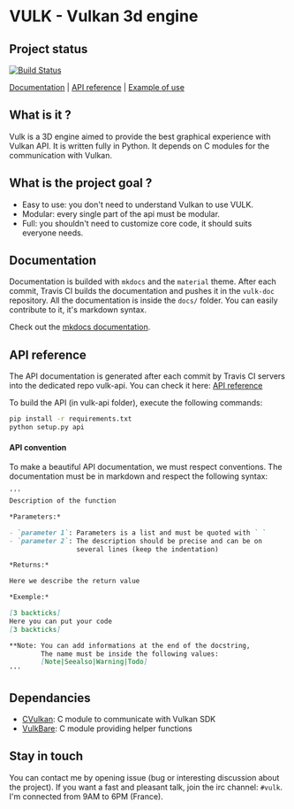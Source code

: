 # VULK - Vulkan 3d engine

## Project status

[![Build Status](https://travis-ci.org/realitix/vulk.svg?branch=master)](https://travis-ci.org/realitix/vulk)

[Documentation](https://realitix.github.io/vulk-doc/) | [API reference](https://realitix.github.io/vulk-api/) |
[Example of use](https://github.com/realitix/vulk-demo)

## What is it ?

Vulk is a 3D engine aimed to provide the best graphical experience with Vulkan API.
It is written fully in Python. It depends on C modules for the communication with
Vulkan.

## What is the project goal ?

- Easy to use: you don't need to understand Vulkan to use VULK.
- Modular: every single part of the api must be modular.
- Full: you shouldn't need to customize core code, it should suits everyone needs.

## Documentation

Documentation is builded with `mkdocs` and the `material` theme.
After each commit, Travis CI builds the documentation and pushes it in the
`vulk-doc` repository. All the documentation is inside the `docs/` folder.
You can easily contribute to it, it's markdown syntax.

Check out the [mkdocs documentation](http://www.mkdocs.org/).

## API reference
The API documentation is generated after each commit by Travis CI servers
into the dedicated repo vulk-api. You can check it here:
[API reference](https://realitix.github.io/vulk-api/)

To build the API (in vulk-api folder), execute the following commands:

```bash
pip install -r requirements.txt
python setup.py api
```

#### API convention
To make a beautiful API documentation, we must respect conventions.
The documentation must be in markdown and respect the following syntax:

```markdown
'''
Description of the function

*Parameters:*

- `parameter 1`: Parameters is a list and must be quoted with ` `
- `parameter 2`: The description should be precise and can be on
                 several lines (keep the indentation)

*Returns:*

Here we describe the return value

*Exemple:*

[3 backticks]
Here you can put your code
[3 backticks]

**Note: You can add informations at the end of the docstring,
        The name must be inside the following values:
        [Note|Seealso|Warning|Todo]
'''
```

## Dependancies

- [CVulkan](https://github.com/realitix/cvulkan): C module to communicate with Vulkan SDK
- [VulkBare](https://github.com/realitix/vulk-bare): C module providing helper functions

## Stay in touch

You can contact me by opening issue (bug or interesting discussion about
the project). If you want a fast and pleasant talk, join the irc channel:
`#vulk`. I'm connected from 9AM to 6PM (France).
